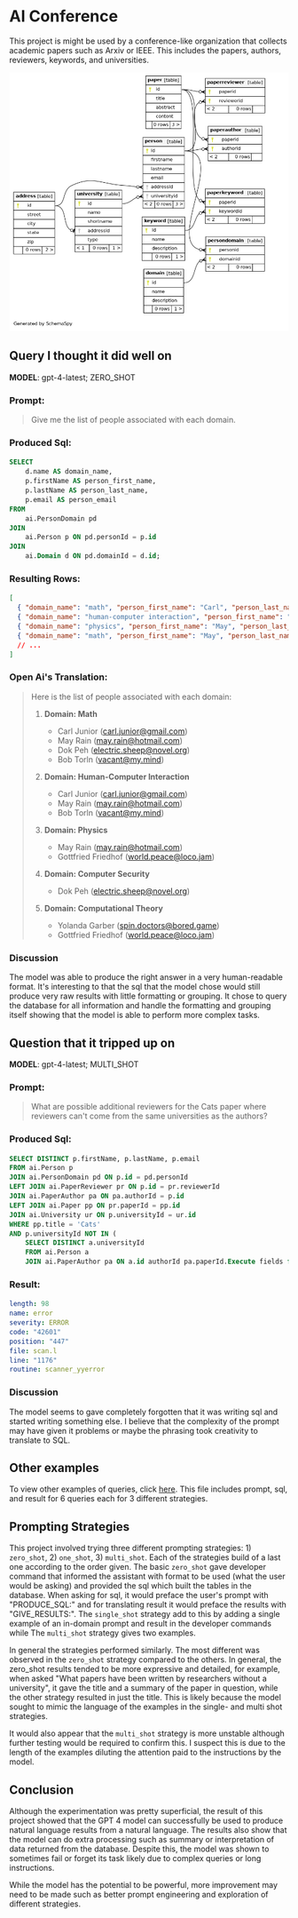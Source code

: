 # AI Conference

This project is might be used by a conference-like organization that collects academic papers such as Arxiv or IEEE. This includes the papers, authors, reviewers, keywords, and universities.

![Database Schema](schema.png)

## Query I thought it did well on

**MODEL**: gpt-4-latest; ZERO_SHOT

### Prompt: 
>Give me the list of people associated with each domain.

### Produced Sql:
```sql
SELECT 
    d.name AS domain_name,
    p.firstName AS person_first_name,
    p.lastName AS person_last_name,
    p.email AS person_email
FROM 
    ai.PersonDomain pd
JOIN 
    ai.Person p ON pd.personId = p.id
JOIN 
    ai.Domain d ON pd.domainId = d.id;
```
### Resulting Rows:
```json
[
  { "domain_name": "math", "person_first_name": "Carl", "person_last_name": "Junior", "person_email": "carl.junior@gmail.com" },
  { "domain_name": "human-computer interaction", "person_first_name": "Carl", "person_last_name": "Junior", "person_email": "carl.junior@gmail.com" },
  { "domain_name": "physics", "person_first_name": "May", "person_last_name": "Rain", "person_email": "may.rain@hotmail.com"},
  { "domain_name": "math", "person_first_name": "May", "person_last_name": "Rain", "person_email": "may.rain@hotmail.com" },
  // ...
]
```

### Open Ai's Translation:
>Here is the list of people associated with each domain:
>
>1. **Domain: Math**
>    - Carl Junior (carl.junior@gmail.com)
>    - May Rain (may.rain@hotmail.com)
>    - Dok Peh (electric.sheep@novel.org)
>    - Bob Torln (vacant@my.mind)
>
>2. **Domain: Human-Computer Interaction**
>    - Carl Junior (carl.junior@gmail.com)
>    - May Rain (may.rain@hotmail.com)
>    - Bob Torln (vacant@my.mind)
>
>3. **Domain: Physics**
>    - May Rain (may.rain@hotmail.com)
>    - Gottfried Friedhof (world.peace@loco.jam)
>
>4. **Domain: Computer Security**
>    - Dok Peh (electric.sheep@novel.org)
>
>5. **Domain: Computational Theory**
>    - Yolanda Garber (spin.doctors@bored.game)
>    - Gottfried Friedhof (world.peace@loco.jam)
>

### Discussion

The model was able to produce the right answer in a very human-readable format. It's interesting to that the sql that the model chose would still produce very raw results with little formatting or grouping. It chose to query the database for all information and handle the formatting and grouping itself showing that the model is able to perform more complex tasks.

## Question that it tripped up on

**MODEL**: gpt-4-latest; MULTI_SHOT

### Prompt: 
>What are possible additional reviewers for the Cats paper where reviewers can't come from the same universities as the authors?

### Produced Sql:
```sql
SELECT DISTINCT p.firstName, p.lastName, p.email
FROM ai.Person p
JOIN ai.PersonDomain pd ON p.id = pd.personId
LEFT JOIN ai.PaperReviewer pr ON p.id = pr.reviewerId
JOIN ai.PaperAuthor pa ON pa.authorId = p.id
LEFT JOIN ai.Paper pp ON pr.paperId = pp.id
JOIN ai.University ur ON p.universityId = ur.id
WHERE pp.title = 'Cats'
AND p.universityId NOT IN (
    SELECT DISTINCT a.universityId
    FROM ai.Person a
    JOIN ai.PaperAuthor pa ON a.id authorId pa.paperId.Execute fields filter only.
```
### Result:
```yaml
length: 98
name: error
severity: ERROR
code: "42601"
position: "447"
file: scan.l
line: "1176"
routine: scanner_yyerror
```

### Discussion

The model seems to gave completely forgotten that it was writing sql and started writing something else. I believe that the complexity of the prompt may have given it problems or maybe the phrasing took creativity to translate to SQL.

## Other examples

To view other examples of queries, click [here](./cleaned-sample.yaml). This file includes prompt, sql, and result for 6 queries each for 3 different strategies.

## Prompting Strategies

This project involved trying three different prompting strategies: 1) `zero_shot`, 2) `one_shot`, 3) `multi_shot`. Each of the strategies build of a last one according to the order given. The basic `zero_shot` gave developer command that informed the assistant with format to be used (what the user would be asking) and provided the sql which built the tables in the database. When asking for sql, it would preface the user's prompt with "PRODUCE_SQL:" and for translating result it would preface the results with "GIVE_RESULTS:". The `single_shot` strategy add to this by adding a single example of an in-domain prompt and result in the developer commands while The `multi_shot` strategy gives two examples.

In general the strategies performed similarly. The most different was observed in the `zero_shot` strategy compared to the others. In general, the zero_shot results tended to be more expressive and detailed, for example, when asked "What papers have been written by researchers without a university", it gave the title and a summary of the paper in question, while the other strategy resulted in just the title. This is likely because the model sought to mimic the language of the examples in the single- and multi shot strategies.

It would also appear that the `multi_shot` strategy is more unstable although further testing would be required to confirm this. I suspect this is due to the length of the examples diluting the attention paid to the instructions by the model. 

## Conclusion

Although the experimentation was pretty superficial, the result of this project showed that the GPT 4 model can successfully be used to produce natural language results from a natural language. The results also show that the model can do extra processing such as summary or interpretation of data returned from the database. Despite this, the model was shown to sometimes fail or forget its task likely due to complex queries or long instructions. 

While the model has the potential to be powerful, more improvement may need to be made such as better prompt engineering and exploration of different strategies.